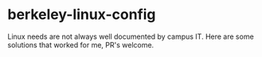 # berkeley-linux-config
Linux needs are not always well documented by campus IT. Here are some solutions that worked for me, PR's welcome.
